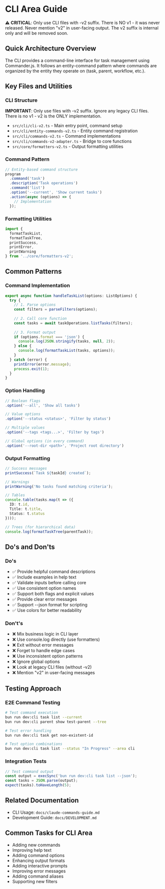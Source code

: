 # CLI Area Guide

⚠️ **CRITICAL**: Only use CLI files with -v2 suffix. There is NO v1 - it was never released. Never mention "v2" in user-facing output. The v2 suffix is internal only and will be removed soon.

## Quick Architecture Overview
The CLI provides a command-line interface for task management using Commander.js. It follows an entity-command pattern where commands are organized by the entity they operate on (task, parent, workflow, etc.).

## Key Files and Utilities

### CLI Structure

**IMPORTANT**: Only use files with -v2 suffix. Ignore any legacy CLI files. There is no v1 - v2 is the ONLY implementation.

- `src/cli/cli-v2.ts` - Main entry point, command setup
- `src/cli/entity-commands-v2.ts` - Entity command registration
- `src/cli/commands-v2.ts` - Command implementations
- `src/cli/commands-v2-adapter.ts` - Bridge to core functions
- `src/core/formatters-v2.ts` - Output formatting utilities

### Command Pattern
```typescript
// Entity-based command structure
program
  .command('task')
  .description('Task operations')
  .command('list')
  .option('--current', 'Show current tasks')
  .action(async (options) => {
    // Implementation
  });
```

### Formatting Utilities
```typescript
import { 
  formatTaskList, 
  formatTaskTree, 
  printSuccess,
  printError,
  printWarning 
} from '../core/formatters-v2';
```

## Common Patterns

### Command Implementation
```typescript
export async function handleTaskList(options: ListOptions) {
  try {
    // 1. Parse options
    const filters = parseFilters(options);
    
    // 2. Call core function
    const tasks = await taskOperations.listTasks(filters);
    
    // 3. Format output
    if (options.format === 'json') {
      console.log(JSON.stringify(tasks, null, 2));
    } else {
      console.log(formatTaskList(tasks, options));
    }
  } catch (error) {
    printError(error.message);
    process.exit(1);
  }
}
```

### Option Handling
```typescript
// Boolean flags
.option('--all', 'Show all tasks')

// Value options
.option('--status <status>', 'Filter by status')

// Multiple values
.option('--tags <tags...>', 'Filter by tags')

// Global options (in every command)
.option('--root-dir <path>', 'Project root directory')
```

### Output Formatting
```typescript
// Success messages
printSuccess(`Task ${taskId} created`);

// Warnings
printWarning('No tasks found matching criteria');

// Tables
console.table(tasks.map(t => ({
  ID: t.id,
  Title: t.title,
  Status: t.status
})));

// Trees (for hierarchical data)
console.log(formatTaskTree(parentTask));
```

## Do's and Don'ts

### Do's
- ✅ Provide helpful command descriptions
- ✅ Include examples in help text
- ✅ Validate inputs before calling core
- ✅ Use consistent option names
- ✅ Support both flags and explicit values
- ✅ Provide clear error messages
- ✅ Support --json format for scripting
- ✅ Use colors for better readability

### Don't's
- ❌ Mix business logic in CLI layer
- ❌ Use console.log directly (use formatters)
- ❌ Exit without error messages
- ❌ Forget to handle edge cases
- ❌ Use inconsistent option patterns
- ❌ Ignore global options
- ❌ Look at legacy CLI files (without -v2)
- ❌ Mention "v2" in user-facing messages

## Testing Approach

### E2E Command Testing
```bash
# Test command execution
bun run dev:cli task list --current
bun run dev:cli parent show test-parent --tree

# Test error handling
bun run dev:cli task get non-existent-id

# Test option combinations
bun run dev:cli task list --status "In Progress" --area cli
```

### Integration Tests
```typescript
// Test command output
const output = execSync('bun run dev:cli task list --json');
const tasks = JSON.parse(output);
expect(tasks).toHaveLength(5);
```

## Related Documentation
- CLI Usage: `docs/claude-commands-guide.md`
- Development Guide: `docs/DEVELOPMENT.md`

## Common Tasks for CLI Area
- Adding new commands
- Improving help text
- Adding command options
- Enhancing output formats
- Adding interactive prompts
- Improving error messages
- Adding command aliases
- Supporting new filters